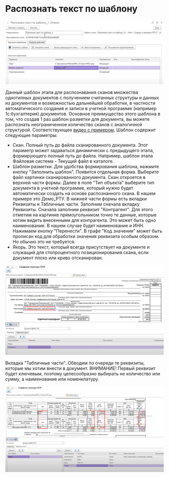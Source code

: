 # Распознать текст по шаблону

![](<../../../../.gitbook/assets/Распознать текст по шаблону.png>)

Данный шаблон этапа для распознавания сканов множества однотипных документов с получением считанных структуры и данных из документов и возможностью дальнейшей обработки, в частности автоматического создания и записи в учетной программе (например 1с:бухгалтерия) документов. Основное преимущество этого шаблона в том, что создав 1 раз шаблон разметки для документа, вы можете распознать неограниченное количество сканов с аналогичной структурой. Соответствующее [видео с примером](https://www.youtube.com/watch?v=h40ZJWTR5R4). Шаблон содержит следующие параметры:

* Скан. Полный путь до файла сканированного документа. Этот параметр может задаваться динамически с предыдущего этапа, формирующего полный путь до файла. Например, шаблон этапа Файловая система - Текущий файл в каталоге.
* Шаблон разметки. Для удобства формирования шаблона, нажмите кнопку "Заполнить шаблон". Появится отдельная форма. Выберите файл картинки сканированного документа.   Скан откроется в верхней части формы. Далее в поле "Тип объекта" выберите тип документа в учетной программе, который нужно будет автоматически создать на основе распознанного скана. В нашем примере это Демо\_РТУ.  В нижней части формы есть вкладки Реквизиты и Табличные части. Заполним сначала вкладку Реквизиты. Сначала заполним реквизит "Контрагент". Для этого отметим на картинке прямоугольником точно те данные, которые хотим видеть внесенными для контрагента. Это может быть одно наименование. В нашем случае будет наименование и ИНН. Нажимаем кнопку "Перенести".  В графе "Код значения" может быть прописан код для обработки значения реквизита особым образом. Но обычно это не требуется.
* Якорь. Это текст, который всегда присутствует на документе и служащий для стопроцентного позиционирования скана, если документ плохо или криво отсканирован.&#x20;

![](<../../../../.gitbook/assets/Распознавание по шаблону - заполнение шаблона.png>)

Вкладка "Табличные части".  Обводим по очереди те реквизиты, которые мы хотим внести в документ. ВНИМАНИЕ! Первый реквизит будет ключевым, поэтому целесообразно выбирать не количество или сумму, а наименование или номенклатуру.&#x20;

![](<../../../../.gitbook/assets/распознавание по шаблону - ТЧ.png>)
